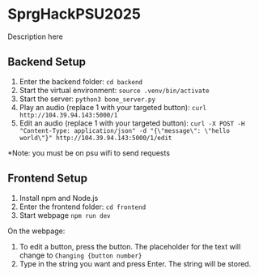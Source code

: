 # SprgHackPSU2025

Description here

## Backend Setup

1. Enter the backend folder: `cd backend`
2. Start the virtual environment: `source .venv/bin/activate`
3. Start the server: `python3 bone_server.py`
4. Play an audio (replace 1 with your targeted button): `curl http://104.39.94.143:5000/1`
5. Edit an audio (replace 1 with your targeted button): `curl -X POST -H "Content-Type: application/json" -d "{\"message\": \"hello world\"}" http://104.39.94.143:5000/1/edit`

*Note: you must be on psu wifi to send requests

## Frontend Setup

1. Install npm and Node.js
2. Enter the frontend folder: `cd frontend`
3. Start webpage `npm run dev`

On the webpage:
1. To edit a button, press the button. The placeholder for the text will change to `Changing {button number}`
2. Type in the string you want and press Enter. The string will be stored.

